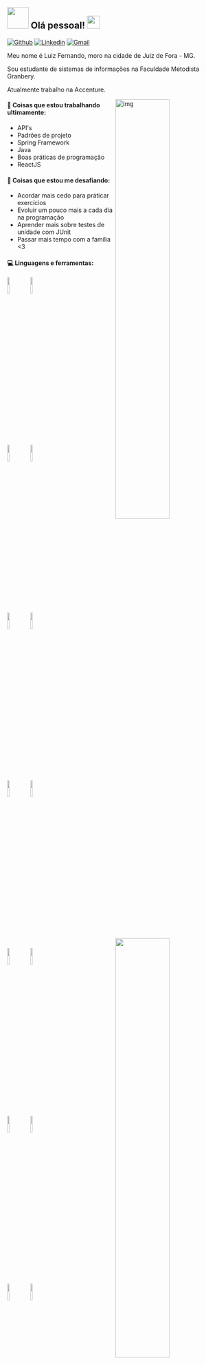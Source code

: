 ## <img src="https://raw.githubusercontent.com/alexnaiman/alexnaiman/master/resources/welcomeglitch.gif" width="50px" /> Olá pessoal! <img src="https://raw.githubusercontent.com/iampavangandhi/iampavangandhi/master/gifs/Hi.gif" width="30px">

[![Github](https://img.shields.io/badge/-Github-000?style=flat&logo=Github&logoColor=white)](https://github.com/femelo22)
[![Linkedin](https://img.shields.io/badge/-LinkedIn-blue?style=flat&logo=Linkedin&logoColor=white)](https://www.linkedin.com/in/luiz-fernando-de-melo-%F0%9F%90%BA-4a553b195/)
[![Gmail](https://img.shields.io/badge/-Gmail-c14438?style=flat&logo=Gmail&logoColor=white)](mailto:luiz123jfmg@gmail.com)

<p>Meu nome é Luiz Fernando, moro na cidade de Juiz de Fora - MG.</p>
<p>Sou estudante de sistemas de informações na Faculdade Metodista Granbery.</p>
<p>Atualmente trabalho na Accenture.</p>

<img align="right" alt="img" src="https://media.giphy.com/media/IThjAlJnD9WNO/giphy.gif" width="50%" />

#### 🌱 Coisas que estou trabalhando ultimamente: 
- API's
- Padrões de projeto
- Spring Framework
- Java
- Boas práticas de programação 
- ReactJS

#### :muscle: Coisas que estou me desafiando:
- Acordar mais cedo para práticar exercícios
- Evoluir um pouco mais a cada dia na programação
- Aprender mais sobre testes de unidade com JUnit
- Passar mais tempo com a família <3


#### :computer: Linguagens e ferramentas: 
<p>
<img width="50%" align="right" src="https://github-readme-stats.vercel.app/api?username=femelo22&count_private=true" />
<img width="50%" align="right" src="https://github-readme-stats.vercel.app/api/top-langs/?username=femelo22&layout=compact" />
 
<code><img width="10%" src="https://www.vectorlogo.zone/logos/java/java-ar21.svg"></code>
<code><img width="10%" src="https://www.vectorlogo.zone/logos/springio/springio-ar21.svg"></code>
<br />
<code><img width="10%" src="https://www.vectorlogo.zone/logos/mysql/mysql-ar21.svg"></code>
<code><img width="10%" src="https://www.vectorlogo.zone/logos/eclipse/eclipse-ar21.svg"></code>
<br />
<code><img width="10%" src="https://www.vectorlogo.zone/logos/getpostman/getpostman-ar21.svg"></code>
<code><img width="10%" src="https://www.vectorlogo.zone/logos/git-scm/git-scm-ar21.svg"></code>
<br />
<code><img width="10%" src="https://www.vectorlogo.zone/logos/reactjs/reactjs-ar21.svg"></code>
<code><img width="10%" src="https://www.vectorlogo.zone/logos/javascript/javascript-ar21.svg"></code>
<br />
<code><img width="10%" src="https://www.vectorlogo.zone/logos/nodejs/nodejs-horizontal.svg"></code>
<code><img width="10%" src="https://www.vectorlogo.zone/logos/ionicframework/ionicframework-ar21.svg"></code>
<br />
<code><img width="10%" src="https://www.vectorlogo.zone/logos/amazon_aws/amazon_aws-ar21.svg"></code>
<code><img width="10%" src="https://www.vectorlogo.zone/logos/apache_tomcat/apache_tomcat-ar21.svg"></code>
 <br />
 <code><img width="10%" src="https://www.vectorlogo.zone/logos/auth0/auth0-ar21.svg"></code>
 <code><img width="10%" src="https://www.vectorlogo.zone/logos/kotlinlang/kotlinlang-ar21.svg"></code>


</p>












 


  
